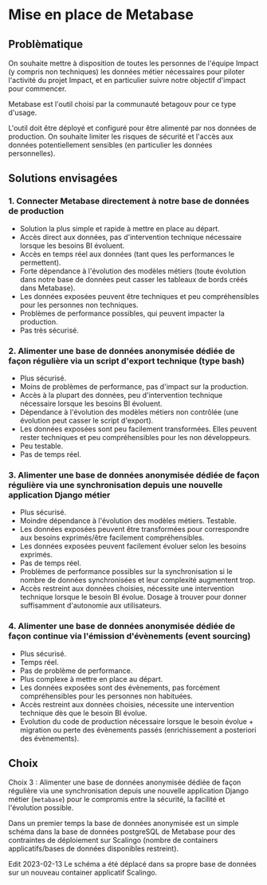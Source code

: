 # Mise en place de Metabase

## Problèmatique

On souhaite mettre à disposition de toutes les personnes de l'équipe Impact (y compris non techniques) les données métier nécessaires pour piloter l'activité du projet Impact, et en particulier suivre notre objectif d'impact pour commencer.

Metabase est l'outil choisi par la communauté betagouv pour ce type d'usage.

L'outil doit être déployé et configuré pour être alimenté par nos données de production.
On souhaite limiter les risques de sécurité et l'accès aux données potentiellement sensibles (en particulier les données personnelles).


## Solutions envisagées

### 1. Connecter Metabase directement à notre base de données de production

- Solution la plus simple et rapide à mettre en place au départ.
- Accès direct aux données, pas d'intervention technique nécessaire lorsque les besoins BI évoluent.
- Accès en temps réel aux données (tant ques les performances le permettent).
- Forte dépendance à l'évolution des modèles métiers (toute évolution dans notre base de données peut casser les tableaux de bords créés dans Metabase).
- Les données exposées peuvent être techniques et peu compréhensibles pour les personnes non techniques.
- Problèmes de performance possibles, qui peuvent impacter la production.
- Pas très sécurisé.

### 2. Alimenter une base de données anonymisée dédiée de façon régulière via un script d'export technique (type bash)

- Plus sécurisé.
- Moins de problèmes de performance, pas d'impact sur la production.
- Accès à la plupart des données, peu d'intervention technique nécessaire lorsque les besoins BI évoluent.
- Dépendance à l'évolution des modèles métiers non contrôlée (une évolution peut casser le script d'export).
- Les données exposées sont peu facilement transformées. Elles peuvent rester techniques et peu compréhensibles pour les non développeurs.
- Peu testable.
- Pas de temps réel.

### 3. Alimenter une base de données anonymisée dédiée de façon régulière via une synchronisation depuis une nouvelle application Django métier

- Plus sécurisé.
- Moindre dépendance à l'évolution des modèles métiers. Testable.
- Les données exposées peuvent être transformées pour correspondre aux besoins exprimés/être facilement compréhensibles.
- Les données exposées peuvent facilement évoluer selon les besoins exprimés.
- Pas de temps réel.
- Problèmes de performance possibles sur la synchronisation si le nombre de données synchronisées et leur complexité augmentent trop.
- Accès restreint aux données choisies, nécessite une intervention technique lorsque le besoin BI évolue. Dosage à trouver pour donner suffisamment d'autonomie aux utilisateurs.

### 4. Alimenter une base de données anonymisée dédiée de façon continue via l'émission d'évènements (event sourcing)

- Plus sécurisé.
- Temps réel.
- Pas de problème de performance.
- Plus complexe à mettre en place au départ.
- Les données exposées sont des évènements, pas forcément compréhensibles pour les personnes non habituées.
- Accès restreint aux données choisies, nécessite une intervention technique dès que le besoin BI évolue.
- Evolution du code de production nécessaire lorsque le besoin évolue + migration ou perte des évènements passés (enrichissement a posteriori des évènements).


## Choix

Choix 3 : Alimenter une base de données anonymisée dédiée de façon régulière via une synchronisation depuis une nouvelle application Django métier (`metabase`) pour le compromis entre la sécurité, la facilité et l'évolution possible.

Dans un premier temps la base de données anonymisée est un simple schéma dans la base de données postgreSQL de Metabase pour des contraintes de déploiement sur Scalingo (nombre de containers applicatifs/bases de données disponibles restreint).

Edit 2023-02-13
Le schéma a été déplacé dans sa propre base de données sur un nouveau container applicatif Scalingo.
